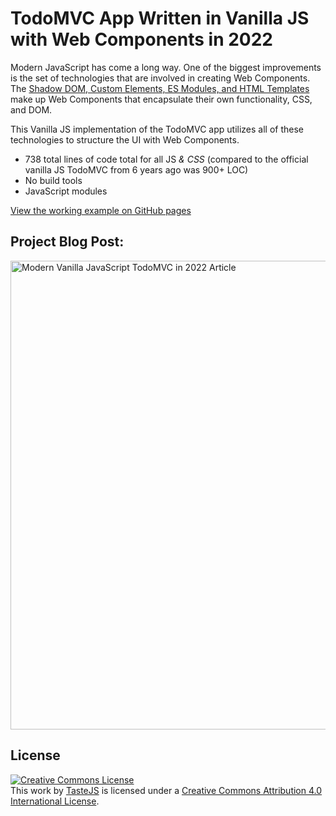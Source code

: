 # TodoMVC App Written in Vanilla JS with Web Components in 2022

Modern JavaScript has come a long way. One of the biggest improvements is the set of technologies that are involved in creating Web Components. The [Shadow DOM, Custom Elements, ES Modules, and HTML Templates](https://www.webcomponents.org/introduction) make up Web Components that encapsulate their own functionality, CSS, and DOM. 

This Vanilla JS implementation of the TodoMVC app utilizes all of these technologies to structure the UI with Web Components. 

- 738 total lines of code total for all JS _& CSS_ (compared to the official vanilla JS TodoMVC from 6 years ago was 900+ LOC)
- No build tools
- JavaScript modules

<a href="https://headquarters.github.io/todomvc-vanillajs-2022/" target="_new">View the working example on GitHub pages</a>

## Project Blog Post:

[<img alt="Modern Vanilla JavaScript TodoMVC in 2022 Article" width="750" src="https://static.frontendmasters.com/assets/blog/2022/vanilla-javascript-todomvc.jpg" />](https://frontendmasters.com/blog/vanilla-javascript-todomvc/)


## License

<a rel="license" href="http://creativecommons.org/licenses/by/4.0/deed.en_US"><img alt="Creative Commons License" style="border-width:0" src="http://i.creativecommons.org/l/by/4.0/80x15.png" /></a><br />This <span xmlns:dct="http://purl.org/dc/terms/" href="http://purl.org/dc/dcmitype/InteractiveResource" rel="dct:type">work</span> by <a xmlns:cc="http://creativecommons.org/ns#" href="http://sindresorhus.com" property="cc:attributionName" rel="cc:attributionURL">TasteJS</a> is licensed under a <a rel="license" href="http://creativecommons.org/licenses/by/4.0/deed.en_US">Creative Commons Attribution 4.0 International License</a>.
